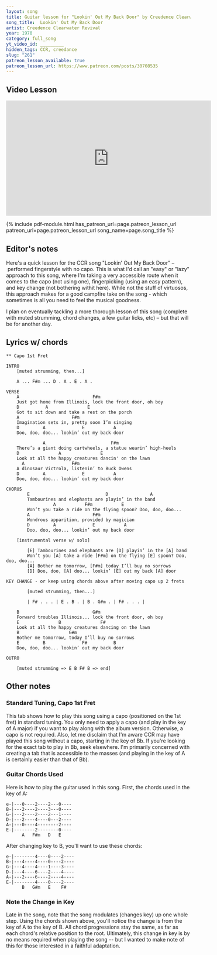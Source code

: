 ```yaml
---
layout: song
title: Guitar lesson for "Lookin' Out My Back Door" by Creedence Clearwater Revival (easy fingerstyle)
song_title:  Lookin' Out My Back Door
artist: Creedence Clearwater Revival
year: 1970
category: full_song
yt_video_id: _________
hidden_tags: CCR, creedance
slug: "261"
patreon_lesson_available: true
patreon_lesson_url: https://www.patreon.com/posts/30708535
---
```




## Video Lesson

<iframe width="560" height="315" src="https://www.youtube.com/embed/Ry9nSedlGJQ?showinfo=0" frameborder="0" allowfullscreen></iframe>

<!-- Coming soon! -->

{% include pdf-module.html has_patreon_url=page.patreon_lesson_url patreon_url=page.patreon_lesson_url song_name=page.song_title %}

<!-- Coming later today! -->

## Editor's notes

Here's a quick lesson for the CCR song "Lookin' Out My Back Door" – performed fingerstyle with no capo. This is what I'd call an "easy" or "lazy" approach to this song, where I'm taking a very accessible route when it comes to the capo (not using one), fingerpicking (using an easy pattern), and key change (not bothering withit here). While not the stuff of virtuosos, this approach makes for a good campfire take on the song - which sometimes is all you need to feel the musical goodness.

I plan on eventually tackling a more thorough lesson of this song (complete with muted strumming, chord changes, a few guitar licks, etc) – but that will be for another day.

## Lyrics w/ chords

    ** Capo 1st Fret

    INTRO
        [muted strumming, then...]

        A ... F#m ... D . A . E . A .

    VERSE
        A                            F#m
        Just got home from Illinois, lock the front door, oh boy
        D          A               E
        Got to sit down and take a rest on the porch
        A                    F#m
        Imagination sets in, pretty soon I’m singing
        D         A              E           A
        Doo, doo, doo... lookin’ out my back door

                  A                         F#m
        There’s a giant doing cartwheels, a statue wearin’ high-heels
        D               A               E
        Look at all the happy creatures dancin' on the lawn
          A                  F#m
        A dinosaur Victrola, listenin’ to Buck Owens
        D         A              E           A
        Doo, doo, doo... lookin’ out my back door

    CHORUS
            E                             D                A
            Tambourines and elephants are playin’ in the band
                      A           F#m           E
            Won’t you take a ride on the flying spoon? Doo, doo, doo...
            A                        F#m
            Wondrous apparition, provided by magician
            D         A              E           A
            Doo, doo, doo... lookin’ out my back door

        [instrumental verse w/ solo]

            [E] Tambourines and elephants are [D] playin’ in the [A] band
            Won’t you [A] take a ride [F#m] on the flying [E] spoon? Doo, doo, doo...
            [A] Bother me tomorrow, [F#m] today I’ll buy no sorrows
            [D] Doo, doo, [A] doo... lookin’ [E] out my back [A] door

    KEY CHANGE - or keep using chords above after moving capo up 2 frets

            [muted strumming, then...]

            | F# . . . | E . B . | B . G#m . | F# . . . |

        B                            G#m
        Forward troubles Illinois... lock the front door, oh boy
        E               B               F#
        Look at all the happy creatures dancing on the lawn
        B                   G#m
        Bother me tomorrow, today I’ll buy no sorrows
        E         B              F#          B
        Doo, doo, doo... lookin’ out my back door

    OUTRO

        [muted strumming => E B F# B => end]

## Other notes

### Standard Tuning, Capo 1st Fret

This tab shows how to play this song using a capo (positioned on the 1st fret) in standard tuning. You only need to apply a capo (and play in the key of A major) if you want to play along with the album version. Otherwise, a capo is not required. Also, let me disclaim that I'm aware CCR may have played this song without a capo, starting in the key of Bb. If you're looking for the exact tab to play in Bb, seek elsewhere. I'm primarily concerned with creating a tab that is accessible to the masses (and playing in the key of A is certainly easier than that of Bb).

### Guitar Chords Used

Here is how to play the guitar used in this song. First, the chords used in the key of A:

    e-|---0----2----2---0----
    B-|---2----2----3---0----
    G-|---2----2----2---1----
    D-|---2----4----0---2----
    A-|---0----4--------2----
    E-|--------2--------0----
          A   F#m   D   E

After changing key to B, you'll want to use these chords:

    e-|--------4----0----2----
    B-|---4----4----0----2----
    G-|---4----4----1----3----
    D-|---4----6----2----4----
    A-|---2----6----2----4----
    E-|--------4----0----2----
          B   G#m   E    F#

### Note the Change in Key

Late in the song, note that the song modulates (changes key) up one whole step. Using the chords shown above, you'll notice the change is from the key of A to the key of B. All chord progressions stay the same, as far as each chord's relative position to the root. Ultimately, this change in key is by no means required when playing the song -- but I wanted to make note of this for those interested in a faithful adaptation.
